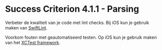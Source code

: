 # Success Criterion 4.1.1 - Parsing

Verbeter de kwaliteit van je code met lint checks. Bij iOS kun je gebruik maken van [SwiftLint](https://github.com/realm/SwiftLint).

Voorkom fouten met geautomatiseerd testen. Op iOS kun je gebruik maken van het [XCTest framework](https://www.hackingwithswift.com/articles/148/xcode-ui-testing-cheat-sheet).
